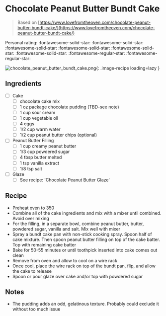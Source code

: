 <!-- Do not modify sections with "AUTO-*". They are updated by make.py -->

# Chocolate Peanut Butter Bundt Cake

> Based on [https://www.lovefromtheoven.com/chocolate-peanut-butter-bundt-cake/](https://www.lovefromtheoven.com/chocolate-peanut-butter-bundt-cake/)

<!-- rating=3; (User can specify rating on scale of 1-5) -->
<!-- AUTO-UserRating -->
Personal rating: :fontawesome-solid-star: :fontawesome-solid-star: :fontawesome-solid-star: :fontawesome-solid-star: :fontawesome-solid-star: :fontawesome-solid-star: :fontawesome-regular-star: :fontawesome-regular-star:
<!-- /AUTO-UserRating -->

<!-- name_image=chocolate_peanut_butter_bundt_cake.png; (User can specify image name if multiple exist) -->
<!-- AUTO-Image -->
![chocolate_peanut_butter_bundt_cake.png](./chocolate_peanut_butter_bundt_cake.png){: .image-recipe loading=lazy }
<!-- /AUTO-Image -->

## Ingredients

* [ ] Cake
    * [ ] chocolate cake mix
    * [ ] 1 oz package chocolate pudding (TBD-see note)
    * [ ] 1 cup sour cream
    * [ ] 1 cup vegetable oil
    * [ ] 4 eggs
    * [ ] 1/2 cup warm water
    * [ ] 1/2 cup peanut butter chips (optional)
* [ ] Peanut Butter Filling
    * [ ] 1 cup creamy peanut butter
    * [ ] 1/3 cup powdered sugar
    * [ ] 4 tbsp butter melted
    * [ ] 1 tsp vanilla extract
    * [ ] 1/8 tsp salt
* [ ] Glaze
    * [ ] See recipe: 'Chocolate Peanut Butter Glaze'

## Recipe

* Preheat oven to 350
* Combine all of the cake ingredients and mix with a mixer until combined. Avoid over mixing
* For the filling, in a separate bowl, combine peanut butter, butter, powdered sugar, vanilla and salt. Mix well with mixer
* Spray a bundt cake pan with non-stick cooking spray. Spoon half of cake mixture. Then spoon peanut butter filling on top of the cake batter. Top with remaining cake batter
* Bake for 50-55 minutes or until toothpick inserted into cake comes out clean
* Remove from oven and allow to cool on a wire rack
* Once cool, place the wire rack on top of the bundt pan, flip, and allow the cake to release
* Spoon or pour glaze over cake and/or top with powdered sugar

## Notes

* The pudding adds an odd, gelatinous texture. Probably could exclude it without too much issue
